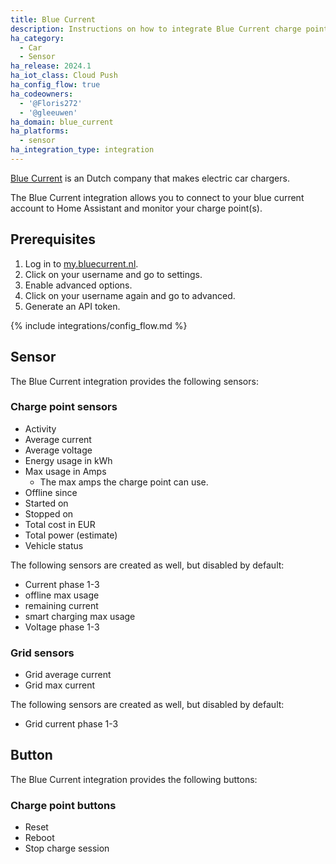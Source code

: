 ```yaml
---
title: Blue Current
description: Instructions on how to integrate Blue Current charge points within Home Assistant.
ha_category:
  - Car
  - Sensor
ha_release: 2024.1
ha_iot_class: Cloud Push
ha_config_flow: true
ha_codeowners:
  - '@Floris272'
  - '@gleeuwen'
ha_domain: blue_current
ha_platforms:
  - sensor
ha_integration_type: integration
---
```


[Blue Current](https://www.bluecurrent.nl/) is an Dutch company that makes electric car chargers.

The Blue Current integration allows you to connect to your blue current account to Home Assistant and monitor your charge point(s).

## Prerequisites

1. Log in to [my.bluecurrent.nl](https://my.bluecurrent.nl/).
2. Click on your username and go to settings.
3. Enable advanced options.
4. Click on your username again and go to advanced.
5. Generate an API token.

{% include integrations/config_flow.md %}

## Sensor

The Blue Current integration provides the following sensors:

### Charge point sensors

- Activity
- Average current
- Average voltage
- Energy usage in kWh
- Max usage in Amps
  - The max amps the charge point can use.
- Offline since
- Started on
- Stopped on
- Total cost in EUR
- Total power (estimate)
- Vehicle status

The following sensors are created as well, but disabled by default:

- Current phase 1-3
- offline max usage
- remaining current
- smart charging max usage
- Voltage phase 1-3

### Grid sensors

- Grid average current
- Grid max current

The following sensors are created as well, but disabled by default:

- Grid current phase 1-3

## Button

The Blue Current integration provides the following buttons:

### Charge point buttons

- Reset
- Reboot
- Stop charge session

